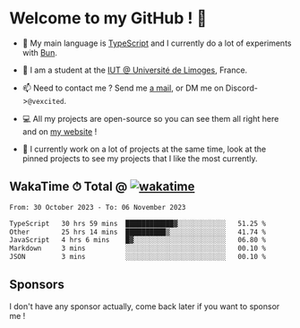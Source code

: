 # Welcome to my GitHub ! 🌃

- 🔭 My main language is [TypeScript](https://www.typescriptlang.org/) and I currently do a lot of experiments with [Bun](https://bun.sh).

- 🌱 I am a student at the [IUT @ Université de Limoges](https://iut.unilim.fr), France.

- 📫 Need to contact me ? Send me <a href="mailto:mikkel@milescode.dev">a mail</a>, or DM me on Discord->`@vexcited`.

- 💻 All my projects are open-source so you can see them all right here and on <a href="https://vexcited.vercel.app">my website</a> !

- 👀 I currently work on a lot of projects at the same time, look at the pinned projects to see my projects that I like the most currently.

## WakaTime ⏱ Total @ [![wakatime](https://wakatime.com/badge/user/0839e595-e07a-435c-8d59-ed95f2a3d6dd.svg)](https://wakatime.com/@0839e595-e07a-435c-8d59-ed95f2a3d6dd)

<!--START_SECTION:waka-->

```txt
From: 30 October 2023 - To: 06 November 2023

TypeScript   30 hrs 59 mins  ████████████▓░░░░░░░░░░░░   51.25 %
Other        25 hrs 14 mins  ██████████▒░░░░░░░░░░░░░░   41.74 %
JavaScript   4 hrs 6 mins    █▓░░░░░░░░░░░░░░░░░░░░░░░   06.80 %
Markdown     3 mins          ░░░░░░░░░░░░░░░░░░░░░░░░░   00.10 %
JSON         3 mins          ░░░░░░░░░░░░░░░░░░░░░░░░░   00.10 %
```

<!--END_SECTION:waka-->

## Sponsors

I don't have any sponsor actually, come back later if you want to sponsor me !
